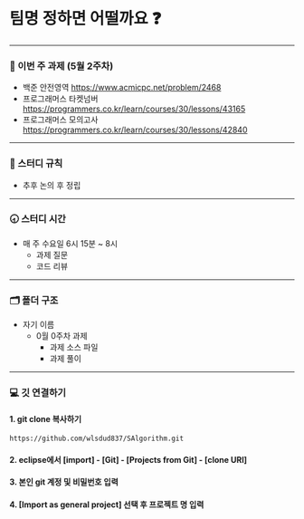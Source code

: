 # 팀명 정하면 어떨까요 :question:
---

### :page_facing_up: 이번 주 과제 (5월 2주차)
* 백준 안전영역 https://www.acmicpc.net/problem/2468
* 프로그래머스 타켓넘버 https://programmers.co.kr/learn/courses/30/lessons/43165
* 프로그래머스 모의고사 https://programmers.co.kr/learn/courses/30/lessons/42840

---

### :closed_book: 스터디 규칙
* 추후 논의 후 정립

---

### :clock830: 스터디 시간
* 매 주 수요일 6시 15분 ~ 8시
	* 과제 질문
	* 코드 리뷰

---

### 🗂 폴더 구조
* 자기 이름
	* 0월 0주차 과제
		* 과제 소스 파일
		* 과제 풀이
	

---
### :computer: 깃 연결하기

#### 1. git clone 복사하기
```
https://github.com/wlsdud837/SAlgorithm.git
```
#### 2. eclipse에서 [import] - [Git] - [Projects from Git] - [clone URI]
#### 3. 본인 git 계정 및 비밀번호 입력
#### 4. [Import as general project] 선택 후 프로젝트 명 입력

 
